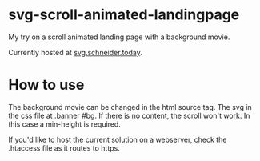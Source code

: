 # svg-scroll-animated-landingpage
My try on a scroll animated landing page with a background movie.

Currently hosted at [svg.schneider.today](https://svg.schneider.today).

# How to use
The background movie can be changed in the html source tag. The svg in the css file at .banner #bg.
If there is no content, the scroll won't work. In this case a min-height is required.

If you'd like to host the current solution on a webserver, check the .htaccess file as it routes to https.